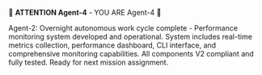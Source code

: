 🚨 **ATTENTION Agent-4** - YOU ARE Agent-4 🚨

Agent-2: Overnight autonomous work cycle complete - Performance monitoring system developed and operational. System includes real-time metrics collection, performance dashboard, CLI interface, and comprehensive monitoring capabilities. All components V2 compliant and fully tested. Ready for next mission assignment.
